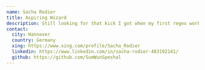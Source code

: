 ```yaml
---
name: Sacha Rodier
title: Aspiring Wizard
description: Still looking for that kick I got when my first regex worked.
contact:
  city: Hannover
  country: Germany
  xing: https://www.xing.com/profile/Sacha_Rodier
  linkedin: https://www.linkedin.com/in/sacha-rodier-483192141/
  github: https://github.com/SumWunSpeshal
---
```

